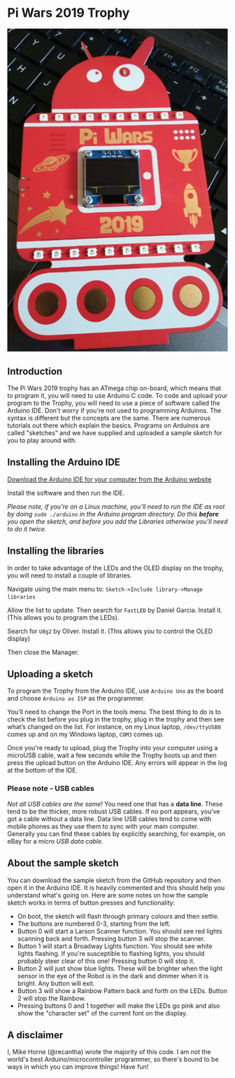 # Pi Wars 2019 Trophy
![Picture of trophy](trophy.jpg "Picture of trophy")

## Introduction
The Pi Wars 2019 trophy has an ATmega chip on-board, which means that to program it, you will need to use Arduino C code.
To code and upload your program to the Trophy, you will need to use a piece of software called the Arduino IDE.
Don't worry if you're not used to programming Arduinos. The syntax is different but the concepts are the same. There
are numerous tutorials out there which explain the basics. Programs on Arduinos are called "sketches" and we have supplied
and uploaded a sample sketch for you to play around with.

## Installing the Arduino IDE
[Download the Arduino IDE for your computer from the Arduino website](https://www.arduino.cc/en/main/software)

Install the software and then run the IDE.

*Please note, if you’re on a Linux machine, you’ll need to run the IDE as root by doing `sudo ./arduino` in the Arduino program directory.*
*Do this **before** you open the sketch, and before you add the Libraries otherwise you’ll need to do it twice.*

## Installing the libraries
In order to take advantage of the LEDs and the OLED display on the trophy, you will need to install a couple of libraries.

Navigate using the main menu to:
`Sketch->Include library->Manage libraries`

Allow the list to update. Then search for `FastLED` by Daniel Garcia.
Install it. (This allows you to program the LEDs).

Search for `U8g2` by Oliver. Install it. (This allows you to control the OLED display)

Then close the Manager.

## Uploading a sketch
To program the Trophy from the Arduino IDE, use `Arduino Uno` as the board and choose `Arduino as ISP` as the programmer.

You’ll need to change the Port in the tools menu. The best thing to do is to check the list before you plug in the trophy, plug in the trophy
and then see what’s changed on the list. For instance, on my Linux laptop, `/dev/ttyUSB0` comes up and on my
Windows laptop, `COM3` comes up.

Once you're ready to upload, plug the Trophy into your computer using a microUSB cable, wait a few seconds while the Trophy boots up and then
press the upload button on the Arduino IDE. Any errors will appear in the log at the bottom of the IDE.

### Please note - USB cables
*Not all USB cables are the same!*
You need one that has a **data line**. These tend to be the thicker, more robust USB cables.
If no port appears, you’ve got a cable without a data line.
Data line USB cables tend to come with mobile phones as they use them to sync with your main computer.
Generally you can find these cables by explicitly searching, for example, on eBay for a *micro USB data cable*.

## About the sample sketch
You can download the sample sketch from the GitHub repository and then open it in the Arduino IDE. It is heavily commented and this
should help you understand what's going on. Here are some notes on how the sample sketch works in terms of button presses and
functionality:
* On boot, the sketch will flash through primary colours and then settle.
* The buttons are numbered 0-3, starting from the left.
* Button 0 will start a Larson Scanner function. You should see red lights scanning back and forth. Pressing button 3 will
stop the scanner.
* Button 1 will start a Broadway Lights function. You should see white lights flashing. If you're susceptible to flashing lights, you
should probably steer clear of this one! Pressing button 0 will stop it.
* Button 2 will just show blue lights. These will be brighter when the light sensor in the eye of the Robot is in the dark and dimmer when
it is bright. Any button will exit.
* Button 3 will show a Rainbow Pattern back and forth on the LEDs. Button 2 will stop the Rainbow.
* Pressing buttons 0 and 1 together will make the LEDs go pink and also show the "character set" of the current font on the display.

## A disclaimer
I, Mike Horne (@recantha) wrote the majority of this code. I am not the world's best Arduino/microcontroller programmer, so there's bound
to be ways in which you can improve things! Have fun!